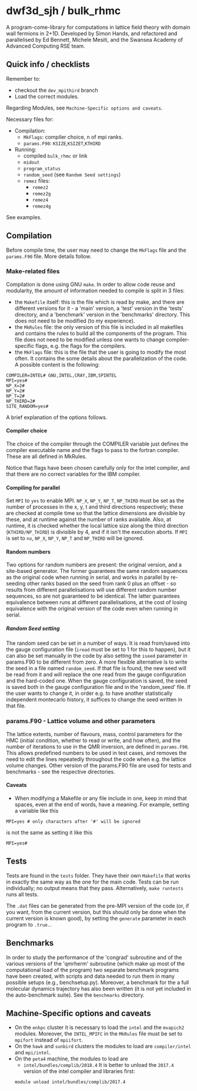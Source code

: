 # dwf3d_sjh / bulk_rhmc

A program-come-library for computations in lattice field theory with domain
wall fermions in 2+1D. Developed by Simon Hands, and refactored and
parallelised by Ed Bennett, Michele Mesiti, and the Swansea Academy of 
Advanced Computing RSE team.

## Quick info / checklists
Remember to:
- checkout the `dev_mpithird` branch 
- Load the correct modules.

Regarding Modules, see `Machine-Specific options and caveats`.

Necessary files for:
- Compilation:
  - `MkFlags`: compiler choice, n of mpi ranks.
  - `params.F90`: `KSIZE`,`KSIZET`,`KTHIRD`
- Running:
  - compiled `bulk_rhmc` or link
  - `midout`
  - `program_status`
  - `random_seed` (see `Random Seed settings`)
  - `remez` files:
    - `remez2`
    - `remez2g`
    - `remez4`
    - `remez4g`  

See examples.


## Compilation

Before compile time, the user may need to change the `MkFlags` file 
and the `params.F90` file. More details follow.

### Make-related files

Compilation is done using GNU `make`. In order to allow code reuse and 
modularity, the amount of information needed to compile is split in 3 files:
   * the `Makefile` itself: this is the file which is read by make, and there are 
different versions for it - a 'main' version, a 'test' version in the 'tests' 
directory, and a 'benchmark' version in the 'benchmarks' directory. This 
does not need to be modified (to my experience).
   * the `MkRules` file: the only version of this file is included in all makefiles
and contains the rules to build all the components of the program. 
This file does not need to be modified unless one wants to change 
compiler-specific flags, e.g. the flags for the compilers.
   * the `MkFlags` file: this is the file that the user is going to modify the most 
often. It contains the some details about the parallelization of the code. 
A possible content is the following:

```
COMPILER=INTEL# GNU,INTEL,CRAY,IBM,SPINTEL
MPI=yes#                                                                        
NP_X=2#                                                                         
NP_Y=2#                                                                         
NP_T=2#
NP_THIRD=2#
SITE_RANDOM=yes#
```

A brief explanation of the options follows.

#### Compiler choice
The choice of the compiler through the COMPILER variable just defines the 
compiler executable name and the flags to pass to the fortran compiler.
These are all defined in MkRules.

Notice that flags have been chosen carefully only for the intel compiler, 
and that there are no correct variables for the IBM compiler.


#### Compiling for parallel

Set `MPI` to `yes` to enable MPI. `NP_X`, `NP_Y`, `NP_T`, `NP_THIRD` must be set as the 
number of processes
in the x, y, t and third directions respectively; these are checked at compile time
so that the lattice dimensions are divisible by these, and at runtime against 
the number of ranks available. Also, at runtime, it is checked whether the local lattice
size along the third direction (`KTHIRD/NP_THIRD`) is divisible by 4, and if it isn't the execution aborts.
If `MPI` is set to `no`, `NP_X`, `NP_Y`, `NP_T` and `NP_THIRD` will be ignored.

#### Random numbers

Two options for random numbers are present: the original version, and a
site-based generator. The former guarantees the same random sequences as the
original code when running in serial, and works in parallel by re-seeding
other ranks based on the seed from rank 0 plus an offset - so results from
different parallelisations will use different random number sequences, so are
not guaranteed to be identical. The latter guarantees equivalence between runs
at different parallelisations, at the cost of losing equivalence with the
original version of the code even when running in serial.

##### Random Seed setting
The random seed can be set in a number of ways. It is read from/saved into the 
gauge configuration file (`iread` must be set to 1 for this to happen), 
but it can also be set manually in the code by also 
setting the `iseed` parameter in params.F90 to be different from zero.
A more flexible alternative is to write the seed in a file named `random_seed`. 
If that file is found, the new seed will be read from it and will replace the 
one read from the gauge configuration and the hard-coded one.
When the gauge configuration is saved, the seed is saved both in the 
gauge configuration file and in the 'random\_seed' file. If the user wants to 
change it, in order e.g. to have another statistically independent
 montecarlo history, it suffices to change the seed written in that file.

### params.F90 - Lattice volume and other parameters
The lattice extents, number of flavours, mass, control parameters for the
HMC (initial condition, whether to read or write, and how often), and the
number of iterations to use in the QMR inversion, are defined in `params.F90`.
This allows predefined numbers to be used in test cases, and removes the need
to edit the lines repeatedly throughout the code when e.g. the lattice volume 
changes.
Other version of the params.F90 file are used for tests and benchmarks - see 
the respective directories.

#### Caveats
* When modifying a Makefile or any file include in one, keep in mind that spaces,
even at the end of words, have a meaning. For example, setting a variable like this
```
MPI=yes # only characters after '#' will be ignored
```
is not the same as setting it like this
```
MPI=yes#
```

## Tests

Tests are found in the `tests` folder. They have their own `Makefile` that
works in exactly the same way as the one for the main code. Tests can be run
individually; no output means that they pass. Alternatively, `make runtests`
runs all tests.

The `.dat` files can be generated from the pre-MPI version of the code (or,
if you want, from the current version, but this should only be done when the
current version is known good), by setting the `generate` parameter in each program
to `.true.`.

## Benchmarks
In order to study the performance of the 'congrad' subroutine and of the various versions 
of the 'qmrherm' subroutine
(which make up most of the computational load of the program) two separate benchmark
programs have been created, with scripts and data needed to run them in many possible 
setups (e.g., benchsetup.py).
Moreover, a benchmark for the a full molecular dynamics trajectory has
also been written (it is not yet included in the auto-benchmark suite).
See the `benchmarks` directory.

## Machine-Specific options and caveats
* On the `enhpc` cluster it is necessary to load the `intel` and the `mvapich2`
modules. Moreover, the `INTEL_MPIFC` in the `MkRules` file must be set to 
`mpifort` instead of `mpiifort`.
* On the `hawk` and `sunbird` clusters the modules to load are `compiler/intel` and `mpi/intel`.
* On the `peta4` machine, the modules to load are 
  - `intel/bundles/complib/2018.4`
  It is better to unload the `2017.4` version 
  of the intel compiler and libraries
  first:
  ```
  module unload intel/bundles/complib/2017.4
  ```


